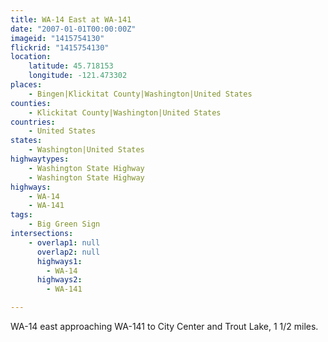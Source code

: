 ```yaml
---
title: WA-14 East at WA-141
date: "2007-01-01T00:00:00Z"
imageid: "1415754130"
flickrid: "1415754130"
location:
    latitude: 45.718153
    longitude: -121.473302
places:
    - Bingen|Klickitat County|Washington|United States
counties:
    - Klickitat County|Washington|United States
countries:
    - United States
states:
    - Washington|United States
highwaytypes:
    - Washington State Highway
    - Washington State Highway
highways:
    - WA-14
    - WA-141
tags:
    - Big Green Sign
intersections:
    - overlap1: null
      overlap2: null
      highways1:
        - WA-14
      highways2:
        - WA-141

---
```

WA-14 east approaching WA-141 to City Center and Trout Lake, 1 1/2 miles.